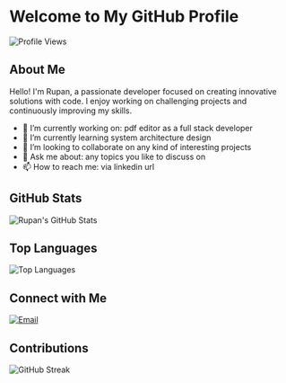# Welcome to My GitHub Profile

![Profile Views](https://komarev.com/ghpvc/?username=ruppo-912116&color=green)

## About Me

Hello! I'm Rupan, a passionate developer focused on creating innovative solutions with code. I enjoy working on challenging projects and continuously improving my skills.

- 🔭 I’m currently working on: pdf editor as a full stack developer
- 🌱 I’m currently learning system architecture design 
- 👯 I’m looking to collaborate on any kind of interesting projects
- 💬 Ask me about: any topics you like to discuss on
- 📫 How to reach me: via linkedin url

## GitHub Stats

![Rupan's GitHub Stats](https://github-readme-stats.vercel.app/api?username=ruppo-912116&show_icons=true&theme=radical&v=1)

## Top Languages

![Top Languages](https://github-readme-stats.vercel.app/api/top-langs/?username=ruppo-912116&layout=compact&theme=radical)

## Connect with Me

[![Email](https://img.shields.io/badge/Email-red?style=flat-square&logo=gmail&logoColor=white)](mailto:newruppo123@gmail.com)

## Contributions

![GitHub Streak](https://github-readme-streak-stats.herokuapp.com/?user=ruppo-912116&theme=radical)
